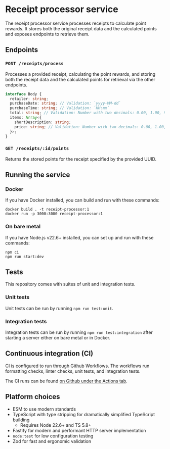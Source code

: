 # Receipt processor service

The receipt processor service processes receipts to calculate point rewards. It
stores both the original receipt data and the calculated points and exposes
endpoints to retrieve them.

## Endpoints

### `POST /receipts/process`

Processes a provided receipt, calculating the point rewards, and storing both
the receipt data and the calculated points for retrieval via the other
endpoints.

```typescript
interface Body {
  retailer: string;
  purchaseDate: string; // Validation: `yyyy-MM-dd`
  purchaseTime: string; // Validation: `HH:mm`
  total: string; // Validation: Number with two decimals: 0.00, 1.00, 999.99
  items: Array<{
    shortDescription: string;
    price: string; // Validation: Number with two decimals: 0.00, 1.00, 999.99
  }>;
}
```

### `GET /receipts/:id/points`

Returns the stored points for the receipt specified by the provided UUID.

## Running the service

### Docker

If you have Docker installed, you can build and run with these commands:

```
docker build . -t receipt-processor:1
docker run -p 3000:3000 receipt-processor:1
```

### On bare metal

If you have Node.js v22.6+ installed, you can set up and run with these commands:

```shell
npm ci
npm run start:dev
```

## Tests

This repository comes with suites of unit and integration tests.

### Unit tests

Unit tests can be run by running `npm run test:unit`.

### Integration tests

Integration tests can be run by running `npm run test:integration` after
starting a server either on bare metal or in Docker.

## Continuous integration (CI)

CI is configured to run through Github Workflows. The workflows run formatting
checks, linter checks, unit tests, and integration tests.

The CI runs can be found [on Github under the Actions tab][gh-actions].

[gh-actions]: https://github.com/keawade/vigilant-octo-train/actions

## Platform choices

- ESM to use modern standards
- TypeScript with type stripping for dramatically simplified TypeScript building
  - Requires Node 22.6+ and TS 5.8+
- Fastify for modern and performant HTTP server implementation
- `node:test` for low configuration testing
- Zod for fast and ergonomic validation
